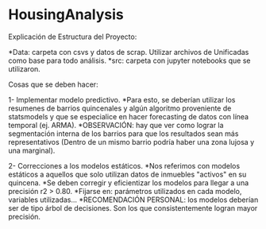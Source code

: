 # HousingAnalysis

Explicación de Estructura del Proyecto: 

  *Data: carpeta con csvs y datos de scrap. Utilizar archivos de Unificadas como base para todo análisis.
  *src: carpeta con jupyter notebooks que se utilizaron.

Cosas que se deben hacer:

  1- Implementar modelo predictivo. 
    *Para esto, se deberían utilizar los resumenes de barrios quincenales y algún algoritmo proveniente de statsmodels y que se especialice en hacer forecasting de datos con línea temporal (ej. ARMA).
    *OBSERVACIÓN: hay que ver como lograr la segmentación interna de los barrios para que los resultados sean más representativos (Dentro de un mismo barrio podría haber una zona lujosa y una marginal).
  
  2- Correcciones a los modelos estáticos.
    *Nos referimos con modelos estáticos a aquellos que solo utilizan datos de inmuebles "activos" en su quincena.
    *Se deben corregir y eficientizar los modelos para llegar a una precisión r2 > 0.80.
    *Fijarse en: parámetros utilizados en cada modelo, variables utilizadas...
    *RECOMENDACIÓN PERSONAL: los modelos deberían ser de tipo árbol de decisiones. Son los que consistentemente logran mayor precisión.
